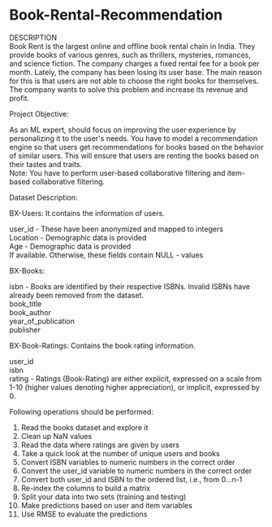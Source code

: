 # Book-Rental-Recommendation
DESCRIPTION  
Book Rent is the largest online and offline book rental chain in India. They provide books of various genres, such as thrillers, mysteries, romances, and science fiction. The company charges a fixed rental fee for a book per month. Lately, the company has been losing its user base. The main reason for this is that users are not able to choose the right books for themselves. The company wants to solve this problem and increase its revenue and profit.  

Project Objective:  

As an ML expert, should focus on improving the user experience by personalizing it to the user's needs. You have to model a recommendation engine so that users get recommendations for books based on the behavior of similar users. This will ensure that users are renting the books based on their tastes and traits.  
Note: You have to perform user-based collaborative filtering and item-based collaborative filtering.  

Dataset Description:  

BX-Users: It contains the information of users.  

   user_id - These have been anonymized and mapped to integers  
   Location - Demographic data is provided  
   Age - Demographic data is provided  
   If available. Otherwise, these fields contain NULL - values   
   
BX-Books:   

   isbn - Books are identified by their respective ISBNs. Invalid ISBNs have already been removed from the dataset.  
   book_title  
   book_author  
   year_of_publication   
   publisher   

BX-Book-Ratings: Contains the book rating information.   

   user_id  
   isbn   
   rating - Ratings (Book-Rating) are either explicit, expressed on a scale from 1-10 (higher values denoting higher appreciation), or implicit, expressed by 0.   

Following operations should be performed:     

1) Read the books dataset and explore it   
2) Clean up NaN values  
3) Read the data where ratings are given by users   
4) Take a quick look at the number of unique users and books   
5) Convert ISBN variables to numeric numbers in the correct order   
6) Convert the user_id variable to numeric numbers in the correct order   
7) Convert both user_id and ISBN to the ordered list, i.e., from 0...n-1   
8) Re-index the columns to build a matrix   
9) Split your data into two sets (training and testing)   
10) Make predictions based on user and item variables   
11) Use RMSE to evaluate the predictions   
